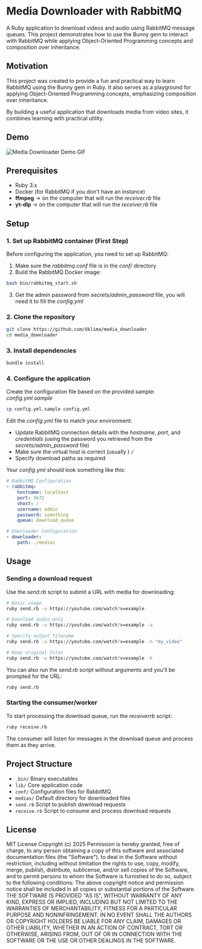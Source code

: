 # Media Downloader with RabbitMQ
A Ruby application to download videos and audio using RabbitMQ message queues. This project demonstrates how to use the Bunny gem to interact with RabbitMQ while applying Object-Oriented Programming concepts and composition over inheritance.

## Motivation
This project was created to provide a fun and practical way to learn RabbitMQ using the Bunny gem in Ruby. It also serves as a playground for applying Object-Oriented Programming concepts, emphasizing composition over inheritance.

By building a useful application that downloads media from video sites, it combines learning with practical utility.

## Demo
![Media Downloader Demo GIF](.img/media_downloader_demo.gif "Optional title")

## Prerequisites
- Ruby 3.x
- Docker (for RabbitMQ if you don't have an instance)
- **ffmpeg** -> on the computer that will run the _receiver.rb_ file
- **yt-dlp** -> on the computer that will run the _receiver.rb_ file

## Setup
### 1. Set up RabbitMQ container (First Step)
Before configuring the application, you need to set up RabbitMQ:
1. Make sure the _rabbitmq.conf_ file is in the _conf/_ directory
2. Build the RabbitMQ Docker image:
``` bash
bash bin/rabbitmq_start.sh
```
3. Get the admin password from _secrets/admin_password_ file, you will need it to fill the _config.yml_

### 2. Clone the repository
``` bash
git clone https://github.com/dklima/media_downloader
cd media_downloader
```

### 3. Install dependencies
``` bash
bundle install
```

### 4. Configure the application
Create the configuration file based on the provided sample: _config.yml.sample_
``` bash
cp config.yml.sample config.yml
```
Edit the _config.yml_ file to match your environment:
- Update RabbitMQ connection details with the _hostname_, _port_, and _credentials_ (using the password you retrieved from the _secrets/admin_password_ file)
- Make sure the virtual host is correct (usually ) `/`
- Specify download paths as required

Your _config.yml_ should look something like this:
``` yaml
# RabbitMQ Configuration
- rabbitmq:
    hostname: localhost  
    port: 5672           
    vhost: /             
    username: admin      
    password: something
    queue: download_queue  

# Downloader Configuration
- downloader:
    path: ./medias
```

## Usage
### Sending a download request
Use the _send.rb_ script to submit a URL with media for downloading:
``` bash
# Basic usage
ruby send.rb -u https://youtube.com/watch?v=example

# Download audio only
ruby send.rb -u https://youtube.com/watch?v=example -a

# Specify output filename
ruby send.rb -u https://youtube.com/watch?v=example -n "my_video"

# Keep original files
ruby send.rb -u https://youtube.com/watch?v=example -k
```
You can also run the _send.rb_ script without arguments and you'll be prompted for the URL:
``` bash
ruby send.rb
```

### Starting the consumer/worker
To start processing the download queue, run the _receiverrb_ script:
``` bash
ruby receive.rb
```
The consumer will listen for messages in the download queue and process them as they arrive.

## Project Structure
- `_bin/` Binary executables
- `lib/` Core application code
- `conf/` Configuration files for RabbitMQ
- `medias/` Default directory for downloaded files
- `send.rb` Script to publish download requests
- `receive.rb` Script to consume and process download requests

## License
MIT License
Copyright (c) 2025
Permission is hereby granted, free of charge, to any person obtaining a copy of this software and associated documentation files (the "Software"), to deal in the Software without restriction, including without limitation the rights to use, copy, modify, merge, publish, distribute, sublicense, and/or sell copies of the Software, and to permit persons to whom the Software is furnished to do so, subject to the following conditions:
The above copyright notice and permission notice shall be included in all copies or substantial portions of the Software.
THE SOFTWARE IS PROVIDED "AS IS", WITHOUT WARRANTY OF ANY KIND, EXPRESS OR IMPLIED, INCLUDING BUT NOT LIMITED TO THE WARRANTIES OF MERCHANTABILITY, FITNESS FOR A PARTICULAR PURPOSE AND NONINFRINGEMENT. IN NO EVENT SHALL THE AUTHORS OR COPYRIGHT HOLDERS BE LIABLE FOR ANY CLAIM, DAMAGES OR OTHER LIABILITY, WHETHER IN AN ACTION OF CONTRACT, TORT OR OTHERWISE, ARISING FROM, OUT OF OR IN CONNECTION WITH THE SOFTWARE OR THE USE OR OTHER DEALINGS IN THE SOFTWARE.
